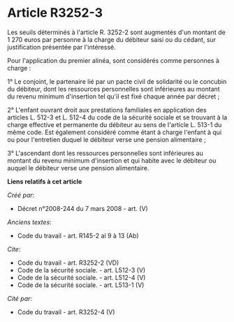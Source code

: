 # Article R3252-3

Les seuils déterminés à l'article R. 3252-2 sont augmentés d'un montant de 1 270 euros par personne à la charge du débiteur
saisi ou du cédant, sur justification présentée par l'intéressé. 

Pour l'application du premier alinéa, sont considérés comme personnes à charge : 

1° Le conjoint, le partenaire lié par un pacte civil de solidarité ou le concubin du débiteur, dont les ressources
personnelles sont inférieures au montant du revenu minimum d'insertion tel qu'il est fixé chaque année par décret ; 

2° L'enfant ouvrant droit aux prestations familiales en application des articles L. 512-3 et L. 512-4 du code de la sécurité
sociale et se trouvant à la charge effective et permanente du débiteur au sens de l'article L. 513-1 du même code. Est
également considéré comme étant à charge l'enfant à qui ou pour l'entretien duquel le débiteur verse une pension
alimentaire ; 

3° L'ascendant dont les ressources personnelles sont inférieures au montant du revenu minimum d'insertion et qui habite avec
le débiteur ou auquel le débiteur verse une pension alimentaire.

**Liens relatifs à cet article**

_Créé par_:

  - Décret n°2008-244 du 7 mars 2008 - art. (V)

_Anciens textes_:

  - Code du travail - art. R145-2 al 9 à 13 (Ab)

_Cite_:

  - Code du travail - art. R3252-2 (VD)
  - Code de la sécurité sociale. - art. L512-3 (V)
  - Code de la sécurité sociale. - art. L512-4 (V)
  - Code de la sécurité sociale. - art. L513-1 (V)

_Cité par_:

  - Code du travail - art. R3252-4 (V)
